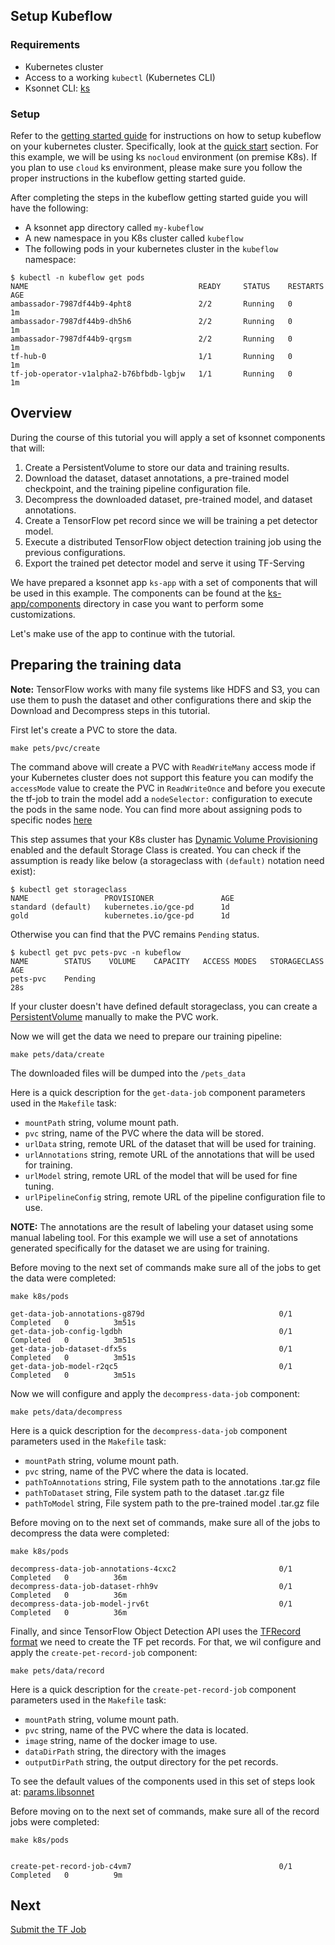 ## Setup Kubeflow
### Requirements

 - Kubernetes cluster
 - Access to a working `kubectl` (Kubernetes CLI)
 - Ksonnet CLI: [ks](https://ksonnet.io/)

### Setup
Refer to the [getting started guide](https://www.kubeflow.org/docs/started/getting-started) for instructions on how to setup kubeflow on your kubernetes cluster. Specifically, look at the [quick start](https://www.kubeflow.org/docs/started/getting-started/#quick-start) section.
For this example, we will be using ks `nocloud` environment (on premise K8s). If you plan to use `cloud` ks environment, please make sure you follow the proper instructions in the kubeflow getting started guide.

After completing the steps in the kubeflow getting started guide you will have the following:
- A ksonnet app directory called `my-kubeflow`
- A new namespace in you K8s cluster called `kubeflow`
- The following pods in your kubernetes cluster in the `kubeflow` namespace:
```
$ kubectl -n kubeflow get pods
NAME                                      READY     STATUS    RESTARTS   AGE
ambassador-7987df44b9-4pht8               2/2       Running   0          1m
ambassador-7987df44b9-dh5h6               2/2       Running   0          1m
ambassador-7987df44b9-qrgsm               2/2       Running   0          1m
tf-hub-0                                  1/1       Running   0          1m
tf-job-operator-v1alpha2-b76bfbdb-lgbjw   1/1       Running   0          1m
```

## Overview

During the course of this tutorial you will apply a set of ksonnet components that will:

1. Create a PersistentVolume to store our data and training results.
2. Download the dataset, dataset annotations, a pre-trained model checkpoint, and the training pipeline configuration file.
3. Decompress the downloaded dataset, pre-trained model, and dataset annotations.
4. Create a TensorFlow pet record since we will be training a pet detector model.
5. Execute a distributed TensorFlow object detection training job using the previous configurations.
6. Export the trained pet detector model and serve it using TF-Serving

We have prepared a ksonnet app `ks-app` with a set of components that will be used in this example.
The components can be found at the [ks-app/components](./ks-app/components) directory in case you want to perform some
customizations.

Let's make use of the app to continue with the tutorial.

## Preparing the training data

**Note:** TensorFlow works with many file systems like HDFS and S3, you can use
them to push the dataset and other configurations there and skip the Download and Decompress steps in this tutorial.

First let's create a PVC to store the data.

```
make pets/pvc/create
```

The command above will create a PVC with `ReadWriteMany` access mode if your Kubernetes cluster
does not support this feature you can modify the `accessMode` value to create the PVC in `ReadWriteOnce`
and before you execute the tf-job to train the model add a `nodeSelector:` configuration to execute the pods
in the same node. You can find more about assigning pods to specific nodes [here](https://kubernetes.io/docs/concepts/configuration/assign-pod-node/)

This step assumes that your K8s cluster has [Dynamic Volume Provisioning](https://kubernetes.io/docs/concepts/storage/dynamic-provisioning/) enabled and
the default Storage Class is created. You can check if the assumption is ready like below (a storageclass with `(default)` notation need exist):

```
$ kubectl get storageclass
NAME                 PROVISIONER               AGE
standard (default)   kubernetes.io/gce-pd      1d
gold                 kubernetes.io/gce-pd      1d
```

Otherwise you can find that the PVC remains `Pending` status.

```
$ kubectl get pvc pets-pvc -n kubeflow
NAME        STATUS    VOLUME    CAPACITY   ACCESS MODES   STORAGECLASS   AGE
pets-pvc    Pending                                                      28s
```

If your cluster doesn't have defined default storageclass, you can create a [PersistentVolume](https://kubernetes.io/docs/concepts/storage/persistent-volumes/) manually to make the PVC work.

Now we will get the data we need to prepare our training pipeline:

```
make pets/data/create
```

The downloaded files will be dumped into the `/pets_data`

Here is a quick description for the `get-data-job` component parameters used in the `Makefile` task:

- `mountPath` string, volume mount path.
- `pvc` string, name of the PVC where the data will be stored.
- `urlData` string, remote URL of the dataset that will be used for training.
- `urlAnnotations` string, remote URL of the annotations that will be used for training.
- `urlModel` string, remote URL of the model that will be used for fine tuning.
- `urlPipelineConfig` string, remote URL of the pipeline configuration file to use.

**NOTE:** The annotations are the result of labeling your dataset using some manual labeling tool. For this example we will use
a set of annotations generated specifically for the dataset we are using for training.

Before moving to the next set of commands make sure all of the jobs to get the data were completed:

```
make k8s/pods

get-data-job-annotations-g879d                              0/1     Completed   0          3m51s
get-data-job-config-lgdbh                                   0/1     Completed   0          3m51s
get-data-job-dataset-dfx5s                                  0/1     Completed   0          3m51s
get-data-job-model-r2qc5                                    0/1     Completed   0          3m51s
```

Now we will configure and apply the `decompress-data-job` component:

```
make pets/data/decompress
```

Here is a quick description for the `decompress-data-job` component parameters used in the `Makefile` task:

- `mountPath` string, volume mount path.
- `pvc` string, name of the PVC where the data is located.
- `pathToAnnotations` string, File system path to the annotations .tar.gz file
- `pathToDataset` string, File system path to the dataset .tar.gz file
- `pathToModel` string, File system path to the pre-trained model .tar.gz file

Before moving on to the next set of commands, make sure all of the jobs to decompress the data were completed:

```
make k8s/pods

decompress-data-job-annotations-4cxc2                       0/1     Completed   0          36m
decompress-data-job-dataset-rhh9v                           0/1     Completed   0          36m
decompress-data-job-model-jrv6t                             0/1     Completed   0          36m
```

Finally, and since TensorFlow Object Detection API uses the [TFRecord format](https://www.tensorflow.org/api_guides/python/python_io#tfrecords_format_details)
we need to create the TF pet records. For that, we wil configure and apply the `create-pet-record-job` component:

```
make pets/data/record
```

Here is a quick description for the `create-pet-record-job` component parameters used in the `Makefile` task:

- `mountPath` string, volume mount path.
- `pvc` string, name of the PVC where the data is located.
- `image` string, name of the docker image to use.
- `dataDirPath` string, the directory with the images
- `outputDirPath` string, the output directory for the pet records.

To see the default values of the components used in this set of steps look at: [params.libsonnet](./ks-app/components/params.libsonnet)

Before moving on to the next set of commands, make sure all of the record jobs were completed:

```
make k8s/pods


create-pet-record-job-c4vm7                                 0/1     Completed   0          9m
```

## Next
[Submit the TF Job](submit_job.md)
